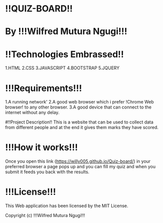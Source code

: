 # !!QUIZ-BOARD!!

# By !!!Wilfred Mutura Ngugi!!!

# !!Technologies Embrassed!!
1.HTML
2.CSS
3.JAVASCRIPT
4.BOOTSTRAP
5.JQUERY

# !!!Requirements!!!
1.A running network'
2.A good web browser which i prefer !Chrome Web browser! to any other browser.
3.A good device that can connect to the internet without any delay.

#!!Project Description!!
This is a website that can be used to collect data from different people and at the end it gives them marks they have scored.

# !!!How it works!!!
Once you open this link (https://willy005.github.io/Quiz-board/) in your preferred browser a page pops up and you can fill my quiz and when you submit it feeds you back with the results.

# !!!License!!!
This Web application has been licensed by the MIT License.

Copyright (c)  !!!Wilfred Mutura Ngugi!!!
